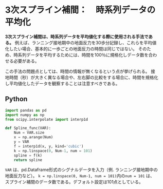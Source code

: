 # 3次スプライン補間：　時系列データの平均化

**3次スプライン補間は、時系列データを平均値化する際に使用される手法である。**
例えば、ランニング接地期中の地面反力を30歩分記録し、これらを平均値化したい場合、基本的に一歩ごとの地面反力の時間は同じではない。
そのため、時系列データを平均するためには、時間を100％に規格化しデータ数を合わせる必要がある。

この手法の問題点としては、時間の情報が無くなるという点が挙げられる。
接地時間（秒）が大きく異なる場合や、左右脚の比較をする場合に、時間を規格化し平均値化したデータを観察することは注意すべきである。


## Python
``` python
import pandas as pd
import numpy as np
from scipy.interpolate import interp1d

def Spline_func(VAR):
    Num = VAR.size
    x = np.arange(Num)
    y = VAR
    f = interp1d(x, y, kind='cubic')
    k = np.linspace(0, Num-1, num = 101)
    spline = f(k)
    return spline
```

`VAR` は、pd.Dataframe形式のシグナルデータを入力（例. ランニング接地期中の地面反力など）。
`k = np.linspace(0, Num-1, num = 101)`内の`num = 101` は、スプライン補間のデータ数である。デフォルト設定は101点としている。
